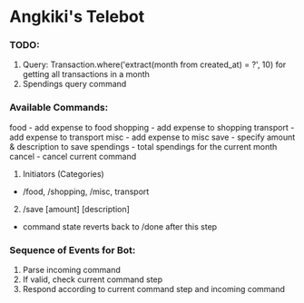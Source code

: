# Angkiki's Telebot

### TODO:
1. Query: Transaction.where('extract(month from created_at) = ?', 10) for getting all transactions in a month
2. Spendings query command 

### Available Commands:
food - add expense to food
shopping - add expense to shopping
transport - add expense to transport
misc - add expense to misc
save - specify amount & description to save
spendings - total spendings for the current month
cancel - cancel current command

1. Initiators (Categories)
  * /food, /shopping, /misc, transport
2. /save [amount] [description]
  * command state reverts back to /done after this step

### Sequence of Events for Bot:
1. Parse incoming command
2. If valid, check current command step
3. Respond according to current command step and incoming command
